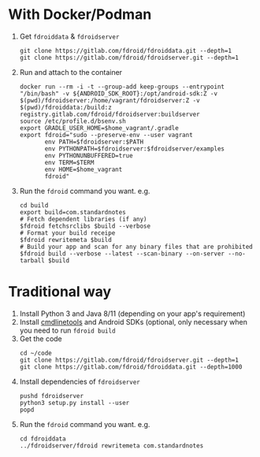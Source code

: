 # With Docker/Podman

1. Get `fdroiddata` & `fdroidserver`
   ```shell
   git clone https://gitlab.com/fdroid/fdroiddata.git --depth=1
   git clone https://gitlab.com/fdroid/fdroidserver.git --depth=1
   ```
2. Run and attach to the container

   ```shell
   docker run --rm -i -t --group-add keep-groups --entrypoint "/bin/bash" -v ${ANDROID_SDK_ROOT}:/opt/android-sdk:Z -v $(pwd)/fdroidserver:/home/vagrant/fdroidserver:Z -v $(pwd)/fdroiddata:/build:z registry.gitlab.com/fdroid/fdroidserver:buildserver
   source /etc/profile.d/bsenv.sh
   export GRADLE_USER_HOME=$home_vagrant/.gradle
   export fdroid="sudo --preserve-env --user vagrant
          env PATH=$fdroidserver:$PATH
          env PYTHONPATH=$fdroidserver:$fdroidserver/examples
          env PYTHONUNBUFFERED=true
          env TERM=$TERM
          env HOME=$home_vagrant
          fdroid"
   ```

3. Run the `fdroid` command you want. e.g.
   ```shell
   cd build
   export build=com.standardnotes
   # Fetch dependent libraries (if any)
   $fdroid fetchsrclibs $build --verbose
   # Format your build receipe
   $fdroid rewritemeta $build
   # Build your app and scan for any binary files that are prohibited
   $fdroid build --verbose --latest --scan-binary --on-server --no-tarball $build
   ```

# Traditional way

1. Install Python 3 and Java 8/11 (depending on your app's requirement)
2. Install [cmdlinetools](https://developer.android.com/studio#command-tools) and Android SDKs (optional, only necessary when you need to run `fdroid build`
3. Get the code
   ```shell
   cd ~/code
   git clone https://gitlab.com/fdroid/fdroidserver.git --depth=1
   git clone https://gitlab.com/fdroid/fdroiddata.git --depth=1000
   ```
4. Install dependencies of `fdroidserver`
   ```shell
   pushd fdroidserver
   python3 setup.py install --user
   popd
   ```
5. Run the `fdroid` command you want. e.g.
   ```shell
   cd fdroiddata
   ../fdroidserver/fdroid rewritemeta com.standardnotes
   ```
